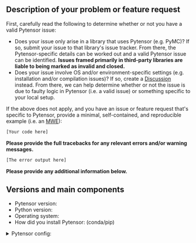 ## Description of your problem or feature request

First, carefully read the following to determine whether or not you have a valid Pytensor issue:

- Does your issue only arise in a library that uses Pytensor (e.g. PyMC)?  If so, submit your issue to that library's issue tracker.  From there, the Pytensor-specific details can be worked out and a valid Pytensor issue can be identified.  **Issues framed primarily in third-party libraries are liable to being marked as invalid and closed.**
- Does your issue involve OS and/or environment-specific settings (e.g. installation and/or compilation issues)?  If so, create a [Discussion](https://github.com/pymc-devs/pytensor/discussions) instead.  From there, we can help determine whether or not the issue is due to faulty logic in Pytensor (i.e. a valid issue) or something specific to your local setup.


If the above does not apply, and you have an issue or feature request that's specific to Pytensor, provide a minimal, self-contained, and reproducible example (i.e. an [MWE](https://en.wikipedia.org/wiki/Minimal_reproducible_example)):

```python
[Your code here]
```

**Please provide the full tracebacks for any relevant errors and/or warning messages.**


```python
[The error output here]
```

**Please provide any additional information below.**


## Versions and main components

* Pytensor version:
* Python version:
* Operating system:
* How did you install Pytensor: (conda/pip)

<details> <summary> Pytensor config: </summary>

Place the results of `python -c "import pytensor; print(pytensor.config)"` here.

</details>
